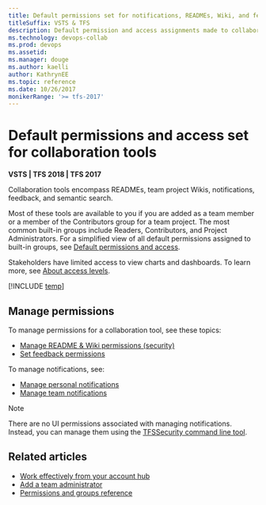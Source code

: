 ```yaml
---
title: Default permissions set for notifications, READMEs, Wiki, and feedback 
titleSuffix: VSTS & TFS 
description: Default permission and access assignments made to collaboration tools such as alerts, Wiki, and feedback for Visual Studio Team Services & Team Foundation Server 
ms.technology: devops-collab
ms.prod: devops
ms.assetid:  
ms.manager: douge
ms.author: kaelli
author: KathrynEE
ms.topic: reference
ms.date: 10/26/2017  
monikerRange: '>= tfs-2017'
---
```



# Default permissions and access set for collaboration tools 

**VSTS | TFS 2018 | TFS 2017**

Collaboration tools encompass READMEs, team project Wikis, notifications, feedback, and semantic search.  

Most of these tools are available to you if you are added as a team member or a member of the Contributors group for a team project. The most common built-in groups include Readers, Contributors, and Project Administrators. For a simplified view of all default permissions assigned to built-in groups, see [Default permissions and access](../../organizations/security/permissions-access.md).  

Stakeholders have limited access to view charts and dashboards. To learn more, see [About access levels](../../organizations/security/access-levels.md).


[!INCLUDE [temp](../../organizations/security/_shared/collaborate.md)]

## Manage permissions

To manage permissions for a collaboration tool, see these topics:
- [Manage README & Wiki permissions (security)](manage-readme-wiki-permissions.md?toc=/vsts/project/wiki/toc.json&bc=/vsts/project/wiki/breadcrumb/toc.json)
- [Set feedback permissions](../../project/feedback/give-permissions-feedback.md?toc=/vsts/project/feedback/toc.json&bc=/vsts/project/wiki/project/feedback/toc.json )

To manage notifications, see: 
- [Manage personal notifications](../../notifications/howto-manage-personal-notifications.md?toc=/vsts/notifications/toc.json&bc=/vsts/notifications/breadcrumb/toc.json)
- [Manage team notifications](../../notifications/howto-manage-team-notifications.md?toc=/vsts/notifications/toc.json&bc=/vsts/notifications/breadcrumb/toc.json) 

>[!NOTE]
>There are no UI permissions associated with managing notifications. Instead, you can manage them using the [TFSSecurity command line tool](/tfs/server/ref/command-line/tfssecurity-cmd#collection-level-permissions).

## Related articles

- [Work effectively from your account hub](../../user-guide/account-home-pages.md)
- [Add a team administrator](../../work/scale/add-team-administrator.md) 
- [Permissions and groups reference](../../organizations/security/permissions.md)


